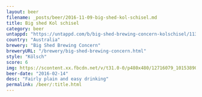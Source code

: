 ```yaml
---
layout: beer
filename: _posts/beer/2016-11-09-big-shed-kol-schisel.md
title: Big shed Kol schisel
category: beer
untappd: "https://untappd.com/b/big-shed-brewing-concern-kolschisel/1138211"
country: "Australia"
brewery: "Big Shed Brewing Concern"
breweryURL: "/brewery/big-shed-brewing-concern.html"
style: "Kölsch"
score: 6
img: https://scontent.xx.fbcdn.net/v/t31.0-0/p480x480/12716079_10153890415748745_782298131807112307_o.jpg?_nc_cat=104&_nc_ohc=ozY34t9rsZsAQkl_oU99ZVrsfTnkpOnLbFHZP52lhctsPjU8YVbUYLtLw&_nc_ht=scontent.xx&oh=0ba36cabcf110c3c8fb5dc10717bd7ed&oe=5E88232A
beer-date: "2016-02-14"
desc: "Fairly plain and easy drinking"
permalink: /beer/:title.html
---
```

